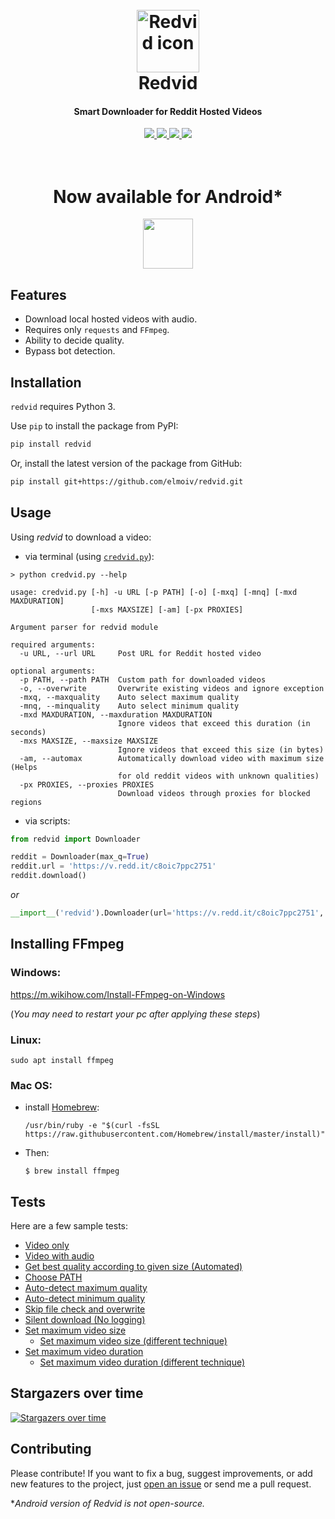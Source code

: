 <h1 align="center">
  <br>
  <a href="https://github.com/elmoiv/redvid"><img src="https://github.com/elmoiv/redvid/blob/master/assets/favicon.png?raw=true" alt="Redvid icon" width="100px"></a>
  <br>
  Redvid
  <br>
</h1>
<h4 align="center">Smart Downloader for Reddit Hosted Videos</h4>

<p align=center>
  <a target="_blank" href="https://travis-ci.org/elmoiv/redvid" title="Build Status">
    <img src="https://api.travis-ci.org/elmoiv/redvid.svg?branch=master">
  </a>
  <a target="_blank" href="https://pypi.org/project/redvid/" title="Python Version">
    <img src="https://img.shields.io/badge/python-3.x-brightgreen.svg">
  </a>
  <a target="_blank" href="https://github.com/elmoiv/redvid/releases" title="Current Version">
    <img src="https://img.shields.io/github/v/release/elmoiv/redvid.svg">
  </a>
  <a target="_blank" href="LICENSE" title="License: MIT">
    <img src="https://img.shields.io/github/license/elmoiv/redvid">
  </a>
</p>

<h1 align="center">
  <br>
  Now available for Android*
  <br>
</h1>
<p align="center"><a href="https://play.google.com/store/apps/details?id=com.elmoiv.redvid"><img height="80px" src="https://upload.wikimedia.org/wikipedia/commons/thumb/7/78/Google_Play_Store_badge_EN.svg/1200px-Google_Play_Store_badge_EN.svg.png"></a></p>

## Features
* Download local hosted videos with audio.
* Requires only `requests` and `FFmpeg`.
* Ability to decide quality.
* Bypass bot detection.

## Installation
`redvid` requires Python 3.

Use `pip` to install the package from PyPI:

```bash
pip install redvid
```

Or, install the latest version of the package from GitHub:

```bash
pip install git+https://github.com/elmoiv/redvid.git
```

## Usage
Using *redvid* to download a video:
  - via terminal (using [`credvid.py`](https://github.com/elmoiv/redvid/blob/master/credvid.py)):
```console
> python credvid.py --help

usage: credvid.py [-h] -u URL [-p PATH] [-o] [-mxq] [-mnq] [-mxd MAXDURATION]
                  [-mxs MAXSIZE] [-am] [-px PROXIES]

Argument parser for redvid module

required arguments:
  -u URL, --url URL     Post URL for Reddit hosted video

optional arguments:
  -p PATH, --path PATH  Custom path for downloaded videos
  -o, --overwrite       Overwrite existing videos and ignore exception
  -mxq, --maxquality    Auto select maximum quality
  -mnq, --minquality    Auto select minimum quality
  -mxd MAXDURATION, --maxduration MAXDURATION
                        Ignore videos that exceed this duration (in seconds)
  -mxs MAXSIZE, --maxsize MAXSIZE
                        Ignore videos that exceed this size (in bytes)
  -am, --automax        Automatically download video with maximum size (Helps
                        for old reddit videos with unknown qualities)
  -px PROXIES, --proxies PROXIES
                        Download videos through proxies for blocked regions
```
  - via scripts:

```python
from redvid import Downloader

reddit = Downloader(max_q=True)
reddit.url = 'https://v.redd.it/c8oic7ppc2751'
reddit.download()
```
*or*
```python
__import__('redvid').Downloader(url='https://v.redd.it/c8oic7ppc2751', max_q=True).download()
```

## Installing FFmpeg
### Windows: 

https://m.wikihow.com/Install-FFmpeg-on-Windows

(*You may need to restart your pc after applying these steps*)

### Linux: 

`sudo apt install ffmpeg`

### Mac OS:

* install [Homebrew](https://brew.sh/):

  `/usr/bin/ruby -e "$(curl -fsSL https://raw.githubusercontent.com/Homebrew/install/master/install)"`
  
* Then:

  `$ brew install ffmpeg`

## Tests
Here are a few sample tests:

  * [Video only](https://github.com/elmoiv/redvid/tree/master/tests/test1.py)
  * [Video with audio](https://github.com/elmoiv/redvid/tree/master/tests/test2.py)
  * [Get best quality according to given size (Automated)](https://github.com/elmoiv/redvid/tree/master/tests/test12.py)
  * [Choose PATH](https://github.com/elmoiv/redvid/tree/master/tests/test3.py)
  * [Auto-detect maximum quality](https://github.com/elmoiv/redvid/tree/master/tests/test4.py)
  * [Auto-detect minimum quality](https://github.com/elmoiv/redvid/tree/master/tests/test5.py)
  * [Skip file check and overwrite](https://github.com/elmoiv/redvid/tree/master/tests/test6.py)
  * [Silent download (No logging)](https://github.com/elmoiv/redvid/tree/master/tests/test7.py)
  * [Set maximum video size](https://github.com/elmoiv/redvid/tree/master/tests/test8.py)
    * [Set maximum video size (different technique)](https://github.com/elmoiv/redvid/tree/master/tests/test9.py)
  * [Set maximum video duration](https://github.com/elmoiv/redvid/tree/master/tests/test10.py)
    * [Set maximum video duration (different technique)](https://github.com/elmoiv/redvid/tree/master/tests/test11.py)

## Stargazers over time
[![Stargazers over time](https://starchart.cc/elmoiv/redvid.svg)](https://starchart.cc/elmoiv/redvid)

## Contributing
Please contribute! If you want to fix a bug, suggest improvements, or add new features to the project, just [open an issue](https://github.com/elmoiv/redvid/issues) or send me a pull request.

**Android version of Redvid is not open-source.*
